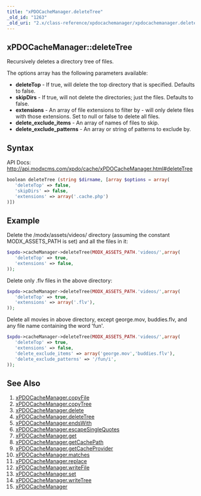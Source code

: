 ```yaml
---
title: "xPDOCacheManager.deleteTree"
_old_id: "1263"
_old_uri: "2.x/class-reference/xpdocachemanager/xpdocachemanager.deletetree"
---
```


## xPDOCacheManager::deleteTree

Recursively deletes a directory tree of files.

The options array has the following parameters available:

- **deleteTop** - If true, will delete the top directory that is specified. Defaults to false.
- **skipDirs** - If true, will not delete the directories; just the files. Defaults to false.
- **extensions** - An array of file extensions to filter by - will only delete files with those extensions. Set to null or false to delete all files.
- **delete\_exclude\_items** - An array of names of files to skip.
- **delete\_exclude\_patterns** - An array or string of patterns to exclude by.

## Syntax

API Docs: <http://api.modxcms.com/xpdo/cache/xPDOCacheManager.html#deleteTree>

``` php
boolean deleteTree (string $dirname, [array $options = array(
   'deleteTop' => false,
   'skipDirs' => false,
   'extensions' => array('.cache.php')
)])
```

## Example

Delete the /modx/assets/videos/ directory (assuming the constant MODX\_ASSETS\_PATH is set) and all the files in it:

``` php
$xpdo->cacheManager->deleteTree(MODX_ASSETS_PATH.'videos/',array(
   'deleteTop' => true,
   'extensions' => false,
));
```

Delete only .flv files in the above directory:

``` php
$xpdo->cacheManager->deleteTree(MODX_ASSETS_PATH.'videos/',array(
   'deleteTop' => true,
   'extensions' => array('.flv'),
));
```

Delete all movies in above directory, except george.mov, buddies.flv, and any file name containing the word 'fun'.

``` php
$xpdo->cacheManager->deleteTree(MODX_ASSETS_PATH.'videos/',array(
   'deleteTop' => true,
   'extensions' => false,
   'delete_exclude_items' => array('george.mov','buddies.flv'),
   'delete_exclude_patterns' => '/fun/i',
));
```

## See Also

1. [xPDOCacheManager.copyFile](extending-modx/xpdo/class-reference/xpdocachemanager/xpdocachemanager.copyfile)
2. [xPDOCacheManager.copyTree](extending-modx/xpdo/class-reference/xpdocachemanager/xpdocachemanager.copytree)
3. [xPDOCacheManager.delete](extending-modx/xpdo/class-reference/xpdocachemanager/xpdocachemanager.delete)
4. [xPDOCacheManager.deleteTree](extending-modx/xpdo/class-reference/xpdocachemanager/xpdocachemanager.deletetree)
5. [xPDOCacheManager.endsWith](extending-modx/xpdo/class-reference/xpdocachemanager/xpdocachemanager.endswith)
6. [xPDOCacheManager.escapeSingleQuotes](extending-modx/xpdo/class-reference/xpdocachemanager/xpdocachemanager.escapesinglequotes)
7. [xPDOCacheManager.get](extending-modx/xpdo/class-reference/xpdocachemanager/xpdocachemanager.get)
8. [xPDOCacheManager.getCachePath](extending-modx/xpdo/class-reference/xpdocachemanager/xpdocachemanager.getcachepath)
9. [xPDOCacheManager.getCacheProvider](extending-modx/xpdo/class-reference/xpdocachemanager/xpdocachemanager.getcacheprovider)
10. [xPDOCacheManager.matches](extending-modx/xpdo/class-reference/xpdocachemanager/xpdocachemanager.matches)
11. [xPDOCacheManager.replace](extending-modx/xpdo/class-reference/xpdocachemanager/xpdocachemanager.replace)
12. [xPDOCacheManager.writeFile](extending-modx/xpdo/class-reference/xpdocachemanager/xpdocachemanager.writefile)
13. [xPDOCacheManager.set](extending-modx/xpdo/class-reference/xpdocachemanager/xpdocachemanager.set)
14. [xPDOCacheManager.writeTree](extending-modx/xpdo/class-reference/xpdocachemanager/xpdocachemanager.writetree)
15. [xPDOCacheManager](extending-modx/xpdo/class-reference/xpdocachemanager "xPDOCacheManager")